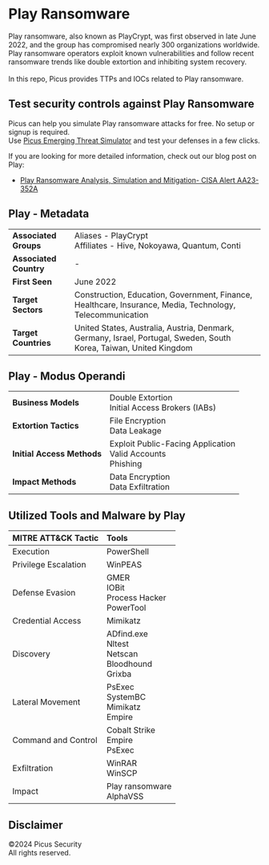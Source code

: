 # Play Ransomware
Play ransomware, also known as PlayCrypt, was first observed in late June 2022, and the group has compromised nearly 300 organizations worldwide. Play ransomware operators exploit known vulnerabilities and follow recent ransomware trends like double extortion and inhibiting system recovery. <br><br>
In this repo, Picus provides TTPs and IOCs related to Play ransomware.

Test security controls against Play Ransomware 
--------------------------------------
Picus can help you simulate Play ransomware attacks for free. No setup or signup is required.<br>
Use [Picus Emerging Threat Simulator](https://www.picussecurity.com/emerging-threat-simulator?utm_source=github&utm_medium=organic+social&utm_campaign=PLS+Offensive+-+ET+Simulator) and test your defenses in a few clicks.<br> 

If you are looking for more detailed information, check out our blog post on Play:<br>
* [Play Ransomware Analysis, Simulation and Mitigation- CISA Alert AA23-352A](https://www.picussecurity.com/resource/blog/play-ransomware-analysis-simulation-and-mitigation-cisa-alert-aa23-352a)<br>

Play - Metadata
----------------------
| | |
|:---|:---|
| **Associated Groups** | Aliases - PlayCrypt<br>Affiliates - Hive, Nokoyawa, Quantum, Conti |
| **Associated Country** | - |
| **First Seen** | June 2022 |
| **Target Sectors** | Construction, Education, Government, Finance, Healthcare, Insurance, Media, Technology, Telecommunication |
| **Target Countries** | United States, Australia, Austria, Denmark, Germany, Israel, Portugal, Sweden, South Korea, Taiwan, United Kingdom |

Play - Modus Operandi
----------------------
| | |
|:---|:---|
| **Business Models** | Double Extortion<br>Initial Access Brokers (IABs) |
| **Extortion Tactics** | File Encryption<br>Data Leakage |
| **Initial Access Methods** | Exploit Public-Facing Application<br>Valid Accounts<br>Phishing |
| **Impact Methods** | Data Encryption<br>Data Exfiltration |


Utilized Tools and Malware by Play
----------------------
| MITRE ATT&CK Tactic | Tools |
|:---|:---|
| Execution | PowerShell |
| Privilege Escalation | WinPEAS |
| Defense Evasion | GMER<br>IOBit<br>Process Hacker<br>PowerTool |
| Credential Access | Mimikatz |
| Discovery | ADfind.exe<br>Nltest<br>Netscan<br>Bloodhound<br>Grixba |
| Lateral Movement | PsExec<br>SystemBC<br>Mimikatz<br>Empire |
| Command and Control | Cobalt Strike<br>Empire<br>PsExec |
| Exfiltration | WinRAR<br>WinSCP |
| Impact | Play ransomware<br>AlphaVSS |

Disclaimer
----------
©2024 Picus Security <br>
All rights reserved. 
